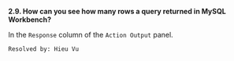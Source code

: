 **2.9. How can you see how many rows a query returned in MySQL Workbench?**

In the `Response` column of the `Action Output` panel.

`Resolved by: Hieu Vu`
